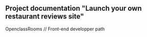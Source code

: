 ## Project documentation "Launch your own restaurant reviews site"
OpenclassRooms // Front-end developper path